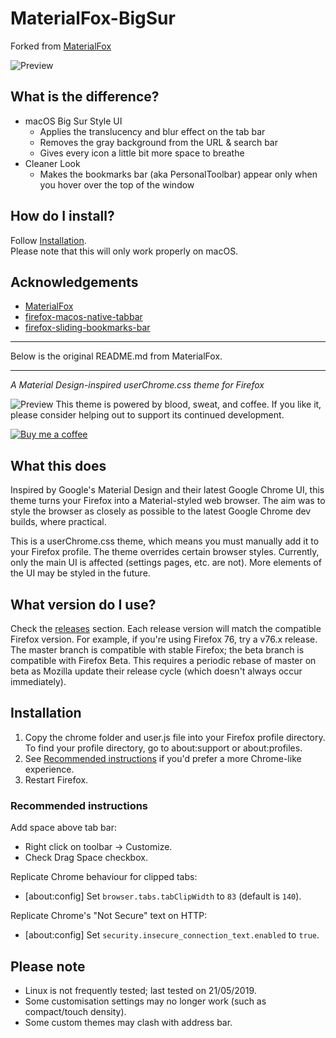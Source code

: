 # MaterialFox-BigSur
  Forked from [MaterialFox](https://github.com/muckSponge/MaterialFox)
  
![Preview](https://user-images.githubusercontent.com/56245920/100540817-218e2380-3283-11eb-915f-e1cd2e319c0e.png)

## What is the difference?
* macOS Big Sur Style UI
  * Applies the translucency and blur effect on the tab bar
  * Removes the gray background from the URL & search bar
  * Gives every icon a little bit more space to breathe
* Cleaner Look
  * Makes the bookmarks bar (aka PersonalToolbar) appear only when you hover over the top of the window

## How do I install?
Follow [Installation](#installation).  
Please note that this will only work properly on macOS.

## Acknowledgements
* [MaterialFox](https://github.com/muckSponge/MaterialFox)
* [firefox-macos-native-tabbar](https://github.com/zvuc/firefox-macos-native-tabbar)
* [firefox-sliding-bookmarks-bar](https://github.com/zvuc/firefox-sliding-bookmarks-bar)
  
***
Below is the original README.md from MaterialFox.
***

*A Material Design-inspired userChrome.css theme for Firefox*

![Preview](https://user-images.githubusercontent.com/5405629/45172944-21d91900-b24a-11e8-8bc5-03814121b0de.png)
This theme is powered by blood, sweat, and coffee. If you like it, please consider helping out to support its continued development.

[![Buy me a coffee](https://svgshare.com/i/8Yd.svg)](https://www.buymeacoffee.com/n4ho5QX2l)

## What this does
Inspired by Google's Material Design and their latest Google Chrome UI, this theme turns your Firefox into a Material-styled web browser. The aim was to style the browser as closely as possible to the latest Google Chrome dev builds, where practical.

This is a userChrome.css theme, which means you must manually add it to your Firefox profile. The theme overrides certain browser styles. Currently, only the main UI is affected (settings pages, etc. are not). More elements of the UI may be styled in the future.

## What version do I use?
Check the [releases](https://github.com/muckSponge/MaterialFox/releases) section. Each release version will match the compatible Firefox version. For example, if you're using Firefox 76, try a v76.x release. The master branch is compatible with stable Firefox; the beta branch is compatible with Firefox Beta. This requires a periodic rebase of master on beta as Mozilla update their release cycle (which doesn't always occur immediately).

## Installation
1. Copy the chrome folder and user.js file into your Firefox profile directory. To find your profile directory, go to about:support or about:profiles.
2. See [Recommended instructions](#recommended-instructions) if you'd prefer a more Chrome-like experience.
3. Restart Firefox.

### Recommended instructions
Add space above tab bar:
* Right click on toolbar -> Customize.
* Check Drag Space checkbox.

Replicate Chrome behaviour for clipped tabs:
* [about:config] Set ```browser.tabs.tabClipWidth``` to ```83``` (default is ```140```).

Replicate Chrome's "Not Secure" text on HTTP:
* [about:config] Set ```security.insecure_connection_text.enabled``` to ```true```.

## Please note
* Linux is not frequently tested; last tested on 21/05/2019.
* Some customisation settings may no longer work (such as compact/touch density).
* Some custom themes may clash with address bar.
